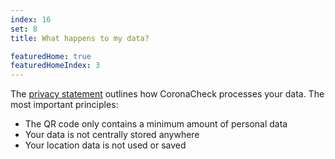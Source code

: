 ```yaml
---
index: 16
set: 8
title: What happens to my data? 

featuredHome: true
featuredHomeIndex: 3
---
```

The [privacy statement](/en/privacy) outlines how CoronaCheck processes your data. The most important principles:

- The QR code only contains a minimum amount of personal data
- Your data is not centrally stored anywhere
- Your location data is not used or saved

